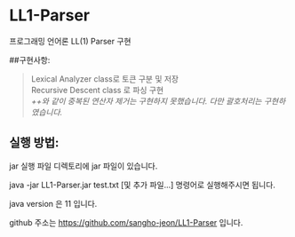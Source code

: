 # LL1-Parser

프로그래밍 언어론 LL(1) Parser 구현

##구현사항:
> Lexical Analyzer class로 토큰 구분 및 저장 </br>
> Recursive Descent class 로 파싱 구현 </br>
> *++와 같이 중복된 연산자 제거는 구현하지 못했습니다. 다만 괄호처리는 구현하였습니다.*

## 실행 방법:

jar 실행 파일 디렉토리에 jar 파일이 있습니다.

java -jar LL1-Parser.jar test.txt [및 추가 파일...] 명령어로 실행해주시면 됩니다.

java version 은 11 입니다.

github 주소는 https://github.com/sangho-jeon/LL1-Parser 입니다.

